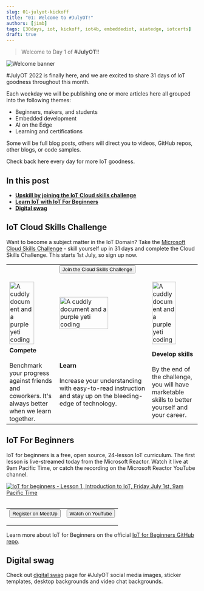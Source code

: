 ```yaml
---
slug: 01-julyot-kickoff
title: "01: Welcome to #JulyOT!"
authors: [jimb]
tags: [30days, iot, kickoff, iot4b, embeddediot, aiatedge, iotcerts]
draft: true
---
```


<head>
  <meta name="twitter:url" content="https://julyot.dev/blog/01-julyot-kickoff" />
  <meta name="twitter:title" content="Day 1 of #JulyOT!" />
  <meta name="twitter:description" content="Jumpstart 31 days of IoT celebrations with #JulyOT" />
  <meta name="twitter:image" content="https://julyot.dev/img/png/JulyOT-banner-1-welcome.png" />
  <meta name="twitter:card" content="summary_large_image" />
  <meta name="twitter:creator" content="@jimbobbennett" />
  <meta name="twitter:site" content="@AzureAdvocates" /> 
  <link rel="canonical" href="https://julyot.dev/blog/01-julyot-kickoff" />
</head>

> Welcome to Day 1 of **#JulyOT**!!

![Welcome banner](/img/png/JulyOT-banner-1-welcome.png)

#JulyOT 2022 is finally here, and we are excited to share 31 days of IoT goodness throughout this month.

Each weekday we will be publishing one or more articles here all grouped into the following themes:

* Beginners, makers, and students
* Embedded development
* AI on the Edge
* Learning and certifications

Some will be full blog posts, others will direct you to videos, GitHub repos, other blogs, or code samples.

Check back here every day for more IoT goodness.

## In this post

* [**Upskill by joining the IoT Cloud skills challenge**](#iot-cloud-skills-challenge)
* [**Learn IoT with IoT For Beginners**](#iot-for-beginners)
* [**Digital swag**](#digital-swag)

## IoT Cloud Skills Challenge

Want to become a subject matter in the IoT Domain? Take the [Microsoft Cloud Skills Challenge](https://docs.microsoft.com/learn/challenges?id=261fd583-fa7b-4b1f-86eb-6a52b5468a23&wt.mc_id=eventspg_16482_webpage_reactor) - skill yourself up in 31 days and complete the Cloud Skills Challenge. This starts 1st July, so sign up now.

<table>
<tr style={{border:'0px', 'background-color':'#00000000'}}>
    <td style={{border:'0px', 'text-align': 'center'}}></td>
    <td style={{border:'0px', 'text-align': 'center'}}>
    <form action="https://docs.microsoft.com/learn/challenges" target="_blank">
        <input type="submit" value="Join the Cloud Skills Challenge" class="clean-btn button button--primary margin-left--md"/>
        <input type="hidden" name="id" value="261fd583-fa7b-4b1f-86eb-6a52b5468a23" /> 
        <input type="hidden" name="wt.mc_id" value="eventspg_16482_webpage_reactor" /> 
    </form>
    </td>
    <td style={{border:'0px', 'text-align': 'center'}}></td>
</tr>
<tr style={{border:'0px', 'background-color':'#00000000'}}>
    <td style={{border:'0px', 'text-align': 'center'}}><img src='https://docs.microsoft.com/en-us/media/learn/challenge/how_it_works_1.png?branch=main' width='75%' alt='A cuddly document and a purple yeti coding'/></td>
    <td style={{border:'0px', 'text-align': 'center'}}><img src='https://docs.microsoft.com/en-us/media/learn/challenge/how_it_works_2.png?branch=main' width='75%' alt='A cuddly document and a purple yeti coding'/></td>
    <td style={{border:'0px', 'text-align': 'center'}}><img src='https://docs.microsoft.com/en-us/media/learn/challenge/how_it_works_3.png?branch=main' width='75%' alt='A cuddly document and a purple yeti coding'/></td>
</tr>
<tr style={{border:'0px', 'background-color':'#00000000'}}>
    <td style={{border:'0px', 'vertical-align':'top'}}><b>Compete</b><br/><br/>Benchmark your progress against friends and coworkers. It's always better when we learn together.</td>
    <td style={{border:'0px', 'vertical-align':'top'}}><b>Learn</b><br/><br/>Increase your understanding with easy-to-read instruction and stay up on the bleeding-edge of technology.</td>
    <td style={{border:'0px', 'vertical-align':'top'}}><b>Develop skills</b><br/><br/>By the end of the challenge, you will have marketable skills to better yourself and your career.</td>
</tr>
</table>

## IoT For Beginners

IoT for beginners is a free, open source, 24-lesson IoT curriculum. The first lesson is live-streamed today from the Microsoft Reactor. Watch it live at 9am Pacific Time, or catch the recording on the Microsoft Reactor YouTube channel.

<a href='https://www.meetup.com/Microsoft-Reactor-Redmond/events/286453689/'>
<img src='https://www.meetup.com/_next/image/?url=https%3A%2F%2Fsecure-content.meetupstatic.com%2Fimages%2Fclassic-events%2F504717110%2F676x380.webp&w=3840&q=75'  alt='IoT for beginners - Lesson 1, Introduction to IoT, Friday July 1st, 9am Pacific Time'/>
</a>&nbsp;

<table>
<tr style={{border:'0px', 'background-color':'#00000000'}}>
    <td style={{border:'0px', 'text-align': 'center'}}>
        <form action="https://www.meetup.com/Microsoft-Reactor-Redmond/events/286453689" target="_blank">
            <input type="submit" value="Register on MeetUp" class="clean-btn button button--primary margin-left--md"/>
        </form>
    </td>
    <td style={{border:'0px', 'text-align': 'center'}}>
        <form action="https://aka.ms/IoTforbeginnersLess1" target="_blank">
            <input type="submit" value="Watch on YouTube" class="clean-btn button button--secondary margin-left--md"/>
        </form>
    </td>
</tr>
</table>

Learn more about IoT for Beginners on the official [IoT for Beginners GitHub repo](https://aka.ms/iot-beginners).

## Digital swag

Check out [digital swag](/digitalswag) page for #JulyOT social media images, sticker templates, desktop backgrounds and video chat backgrounds.
